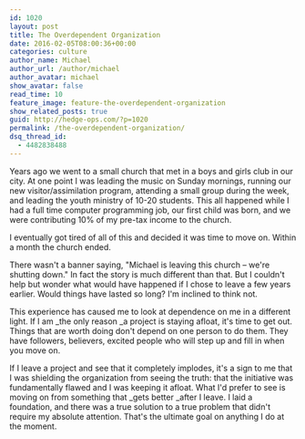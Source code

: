 ```yaml
---
id: 1020
layout: post
title: The Overdependent Organization
date: 2016-02-05T08:00:36+00:00
categories: culture
author_name: Michael
author_url: /author/michael
author_avatar: michael
show_avatar: false
read_time: 10
feature_image: feature-the-overdependent-organization 
show_related_posts: true 
guid: http://hedge-ops.com/?p=1020
permalink: /the-overdependent-organization/
dsq_thread_id:
  - 4482838488
---
```

Years ago we went to a small church that met in a boys and girls club in our city. At one point I was leading the music on Sunday mornings, running our new visitor/assimilation program, attending a small group during the week, and leading the youth ministry of 10-20 students. This all happened while I had a full time computer programming job, our first child was born, and we were contributing 10% of my pre-tax income to the church.

I eventually got tired of all of this and decided it was time to move on. Within a month the church ended.<!--more-->

There wasn't a banner saying, "Michael is leaving this church &#8211; we're shutting down." In fact the story is much different than that. But I couldn't help but wonder what would have happened if I chose to leave a few years earlier. Would things have lasted so long? I'm inclined to think not.

This experience has caused me to look at dependence on me in a different light. If I am _the only reason _a project is staying afloat, it's time to get out. Things that are worth doing don't depend on one person to do them. They have followers, believers, excited people who will step up and fill in when you move on.

If I leave a project and see that it completely implodes, it's a sign to me that I was shielding the organization from seeing the truth: that the initiative was fundamentally flawed and I was keeping it afloat. What I'd prefer to see is moving on from something that _gets better _after I leave. I laid a foundation, and there was a true solution to a true problem that didn't require my absolute attention. That's the ultimate goal on anything I do at the moment.